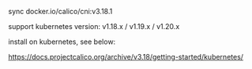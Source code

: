 sync docker.io/calico/cni:v3.18.1

support kubernetes version: v1.18.x / v1.19.x / v1.20.x

install on kubernetes, see below:

https://docs.projectcalico.org/archive/v3.18/getting-started/kubernetes/
